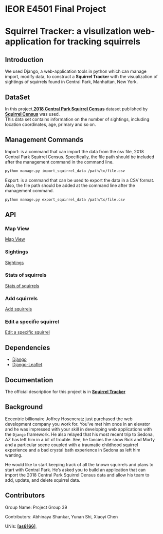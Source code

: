 # IEOR E4501 Final Project
# Squirrel Tracker: a visulization web-application for tracking squirrels


## Introduction

We used Django, a web-application tools in python which can manage import, modify data, to construct a **Squirrel Tracker** with the  visualization of sightings of squirrels found in Central Park, Manhattan, New York.


## DataSet
In this project,[**2018 Central Park Squirrel Census**](https://data.cityofnewyork.us/Environment/2018-Central-Park-Squirrel-Census-Squirrel-Data/vfnx-vebw) dataset published by [**Squirrel Census**](https://www.thesquirrelcensus.com/) was used.  
This data set contains information on the number of sightings, including location coordinates, age, primary and so on. 


## Management Commands
Import: is a command that can import the data from the csv file, 2018 Central Park Squirrel Census. Specifically, the file path should be included after the management command in the command line. 

```sh
python manage.py import_squirrel_data /path/to/file.csv
```

Export: is a command that can be used to export the data in a CSV format. Also, the file path should be added at the command line after the management command.

```sh
python manage.py export_squirrel_data /path/to/file.csv
```

## API

### Map View    
[Map View](https://my-project1-254718.appspot.com/map/)   

### Sightings 
[Sightings](https://my-project1-254718.appspot.com/sightings/)

### Stats of squirrels
[Stats of squirrels](https://my-project1-254718.appspot.com/sightings/stats)

### Add squirrels
[Add squirrels](https://my-project1-254718.appspot.com/sightings/add/)

### Edit a specific squirrel
[Edit a specific squirrel](https://my-project1-254718.appspot.com/sightings/37F-PM-1014-03/)

## Dependencies
- [Django](https://www.djangoproject.com)
- [Django-Leaflet](https://django-leaflet.readthedocs.io/en/latest/)  

## Documentation
The official description for this project is in 
[**Squirrel Tracker**](https://docs.google.com/document/d/1SPv3fMDKiemrR86rD-S9ecvI2npz3PljDzwCfxK2x5g/edit)

## Background
Eccentric billionaire Joffrey Hosencratz just purchased the web development company you work for. You’ve met him once in an elevator and he was impressed with your skill in developing web applications with the ``Django`` framework. He also relayed that his most recent trip to Sedona, AZ has left him in a bit of trouble. See, he fancies the show Rick and Morty and a particular scene coupled with a traumatic childhood squirrel experience and a bad crystal bath experience in Sedona as left him wanting. 

He would like to start keeping track of all the known squirrels and plans to start with Central Park. He’s asked you to build an application that can import the 2018 Central Park Squirrel Census data and allow his team to add, update, and delete squirrel data. 


## Contributors

Group Name: Project Group 39

Contributors: Abhinaya Shankar, Yunan Shi, Xiaoyi Chen

UNIs: [**[as6166]**](https://github.com/as6166), 



